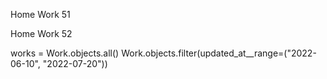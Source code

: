 Home Work 51

Home Work 52


works = Work.objects.all() 
 Work.objects.filter(updated_at__range=("2022-06-10", "2022-07-20"))



